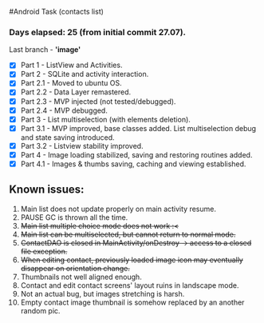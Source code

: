 #Android Task (contacts list)

### Days elapsed: 25 (from initial commit 27.07).
Last branch - **'image'**

* [x] Part 1 - ListView and Activities.
* [x] Part 2 - SQLite and activity interaction.
* [x] Part 2.1 - Moved to ubuntu OS.
* [x] Part 2.2 - Data Layer remastered.
* [x] Part 2.3 - MVP injected (not tested/debugged).
* [x] Part 2.4 - MVP debugged.
* [x] Part 3 - List multiselection (with elements deletion).
* [x] Part 3.1 - MVP improved, base classes added. List multiselection debug and state saving introduced. 
* [x] Part 3.2 - Listview stability improved.
* [x] Part 4 - Image loading stabilized, saving and restoring routines added.
* [x] Part 4.1 - Images & thumbs saving, caching and viewing established.

## Known issues:

1. Main list does not update properly on main activity resume.
2. PAUSE GC is thrown all the time.
3. ~~Main list multiple choice mode does not work :<~~
4. ~~Main list can be multiselected, but cannot return to normal mode.~~
5. ~~ContactDAO is closed in MainActivity/onDestroy -> access to a closed file exception.~~
6. ~~When editing contact, previously loaded image icon may eventually disappear on orientation change.~~
7. Thumbnails not well aligned enough.
8. Contact and edit contact screens' layout ruins in landscape mode. 
9. Not an actual bug, but images stretching is harsh.
10. Empty contact image thumbnail is somehow replaced by an another random pic.  
